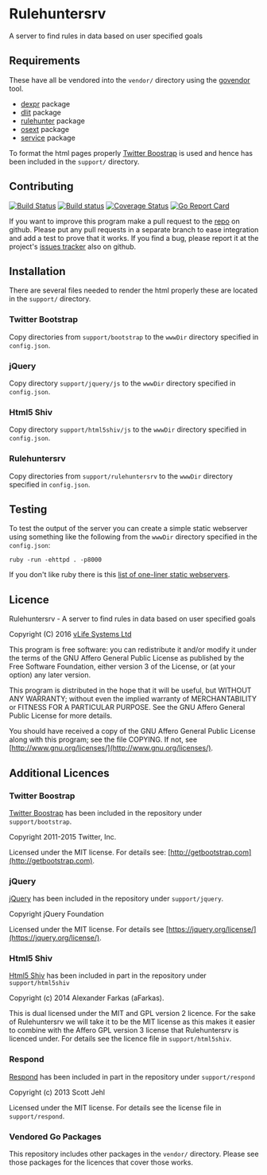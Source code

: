 Rulehuntersrv
=============
A server to find rules in data based on user specified goals

Requirements
------------
These have all be vendored into the `vendor/` directory using the
[govendor](https://github.com/kardianos/govendor) tool.

* [dexpr](https://github.com/lawrencewoodman/dexpr) package
* [dlit](https://github.com/lawrencewoodman/dlit) package
* [rulehunter](https://github.com/vlifesystems/rulehunter) package
* [osext](https://github.com/kardianos/osext) package
* [service](https://github.com/kardianos/service) package


To format the html pages properly [Twitter Boostrap](http://getbootstrap.com) is used and hence has been included in the `support/` directory.

Contributing
------------
[![Build Status](https://travis-ci.org/vlifesystems/rulehuntersrv.svg?branch=master)](https://travis-ci.org/vlifesystems/rulehuntersrv)
[![Build status](https://ci.appveyor.com/api/projects/status/8tds5r4dk6163es0?svg=true)](https://ci.appveyor.com/project/LawrenceWoodman/rulehuntersrv)
[![Coverage Status](https://coveralls.io/repos/vlifesystems/rulehuntersrv/badge.svg?branch=master)](https://coveralls.io/r/vlifesystems/rulehuntersrv?branch=master)
[![Go Report Card](https://goreportcard.com/badge/github.com/vlifesystems/rulehuntersrv)](https://goreportcard.com/report/github.com/vlifesystems/rulehuntersrv)

If you want to improve this program make a pull request to the [repo](https://github.com/vlifesystems/rulehuntersrv) on github.  Please put any pull requests in a separate branch to ease integration and add a test to prove that it works.  If you find a bug, please report it at the project's [issues tracker](https://github.com/vlifesystems/rulehuntersrv/issues) also on github.

Installation
------------
There are several files needed to render the html properly these are located in the `support/` directory.

### Twitter Bootstrap

Copy directories from `support/bootstrap` to the `wwwDir` directory specified in `config.json`.

### jQuery

Copy directory `support/jquery/js` to the `wwwDir` directory specified in `config.json`.

### Html5 Shiv

Copy directory `support/html5shiv/js` to the `wwwDir` directory specified in `config.json`.

### Rulehuntersrv

Copy directories from `support/rulehuntersrv` to the `wwwDir` directory specified in `config.json`.

Testing
-------
To test the output of the server you can create a simple static webserver using something like the following from the `wwwDir` directory specified in the `config.json`:

    ruby -run -ehttpd . -p8000


If you don't like ruby there is this [list of one-liner static webservers](https://gist.github.com/willurd/5720255).


Licence
-------
Rulehuntersrv - A server to find rules in data based on user specified goals

Copyright (C) 2016 [vLife Systems Ltd](http://vlifesystems.com)

This program is free software: you can redistribute it and/or modify
it under the terms of the GNU Affero General Public License as published by
the Free Software Foundation, either version 3 of the License, or
(at your option) any later version.

This program is distributed in the hope that it will be useful,
but WITHOUT ANY WARRANTY; without even the implied warranty of
MERCHANTABILITY or FITNESS FOR A PARTICULAR PURPOSE.  See the
GNU Affero General Public License for more details.

You should have received a copy of the GNU Affero General Public License
along with this program; see the file COPYING.  If not, see
[http://www.gnu.org/licenses/](http://www.gnu.org/licenses/).

Additional Licences
-------------------

### Twitter Boostrap

[Twitter Boostrap](http://getbootstrap.com) has been included in the repository under `support/bootstrap`.

Copyright 2011-2015 Twitter, Inc.

Licensed under the MIT license.  For details see: [http://getbootstrap.com](http://getbootstrap.com).

### jQuery

[jQuery](https://jquery.org) has been included in the repository under `support/jquery`.

Copyright jQuery Foundation

Licensed under the MIT license.  For details see [https://jquery.org/license/](https://jquery.org/license/).

### Html5 Shiv

[Html5 Shiv](https://github.com/aFarkas/html5shiv) has been included in part in the repository under `support/html5shiv`

Copyright (c) 2014 Alexander Farkas (aFarkas).

This is dual licensed under the MIT and GPL version 2 licence.  For the sake of Rulehuntersrv we will take it to be the MIT license as this makes it easier to combine with the Affero GPL version 3 license that Rulehuntersrv is licenced under.  For details see the licence file in `support/html5shiv`.

### Respond

[Respond](https://github.com/scottjehl/Respond) has been included in part in the repository under `support/respond`

Copyright (c) 2013 Scott Jehl

Licensed under the MIT license.  For details see the license file in `support/respond`.

### Vendored Go Packages

This repository includes other packages in the `vendor/` directory.  Please see those packages for the licences that cover those works.
